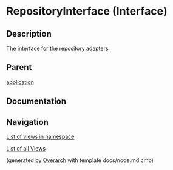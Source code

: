 
# RepositoryInterface (Interface)
## Description
The interface for the repository adapters

## Parent
[application](../../../../../software-development/architecture/blueprint/clean-architecture/application.md)

## Documentation



## Navigation
[List of views in namespace](./views-in-namespace.md)

[List of all Views](../../../../../views.md)


(generated by [Overarch](https://github.com/soulspace-org/overarch) with template docs/node.md.cmb)
